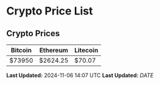 # Crypto Price List

## Crypto Prices
| Bitcoin | Ethereum | Litecoin |
| ------- | -------- | -------- |
| $73950 | $2624.25 | $70.07 |
**Last Updated:** 2024-11-06 14:07 UTC
**Last Updated:** $DATE$
